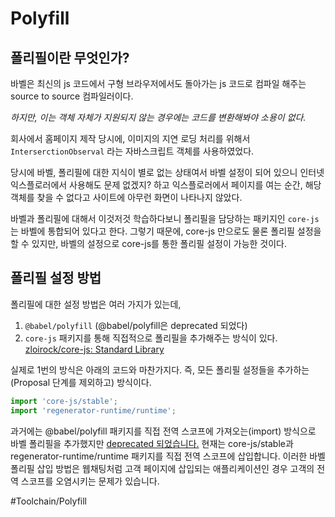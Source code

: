 # Polyfill

## 폴리필이란 무엇인가?
바벨은 최신의 js 코드에서 구형 브라우저에서도 돌아가는 js 코드로 컴파일 해주는 source to source 컴파일러이다.

*하지만, 이는 객체 자체가 지원되지 않는 경우에는 코드를 변환해봐야 소용이 없다.*

회사에서 홈페이지 제작 당시에, 이미지의 지연 로딩 처리를 위해서 `InterserctionObserval` 라는 자바스크립트 객체를 사용하였었다.

당시에 바벨, 폴리필에 대한 지식이 별로 없는 상태여서 바벨 설정이 되어 있으니 인터넷 익스플로러에서 사용해도 문제 없겠지? 하고 익스플로러에서 페이지를 여는 순간, 해당 객체를 찾을 수 없다고 사이트에 아무런 화면이 나타나지 않았다.

바벨과 폴리필에 대해서 이것저것 학습하다보니  폴리필을 담당하는 패키지인  `core-js`는 바벨에 통합되어 있다고 한다.  그렇기 때문에, core-js 만으로도 물론 폴리필 설정을 할 수 있지만, 바벨의 설정으로 core-js를 통한 폴리필 설정이 가능한 것이다.


## 폴리필 설정 방법

폴리필에 대한 설정 방법은 여러 가지가 있는데,
1.  `@babel/polyfill`   (@babel/polyfill은 deprecated 되었다)
2.  `core-js` 패키지를 통해 직접적으로 폴리필을 추가해주는 방식이 있다.  [zloirock/core-js: Standard Library](https://github.com/zloirock/core-js)

실제로 1번의 방식은 아래의 코드와 마찬가지다. 즉, 모든 폴리필 설정들을 추가하는 (Proposal 단계를 제외하고) 방식이다.

```javascript
import 'core-js/stable';
import 'regenerator-runtime/runtime';

```




과거에는 @babel/polyfill 패키지를 직접 전역 스코프에 가져오는(import) 방식으로 바벨 폴리필을 추가했지만  [deprecated 되었습니다.](https://babeljs.io/docs/en/babel-polyfill)  현재는 core-js/stable과 regenerator-runtime/runtime 패키지를 직접 전역 스코프에 삽입합니다. 이러한 바벨 폴리필 삽입 방법은 웹채팅처럼 고객 페이지에 삽입되는 애플리케이션인 경우 고객의 전역 스코프를 오염시키는 문제가 있습니다.

#Toolchain/Polyfill
